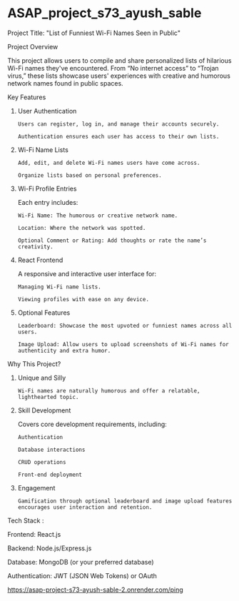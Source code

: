 # ASAP_project_s73_ayush_sable
Project Title:
"List of Funniest Wi-Fi Names Seen in Public"

Project Overview

This project allows users to compile and share personalized lists of hilarious Wi-Fi names they've encountered. From “No internet access” to “Trojan virus,” these lists showcase users' experiences with creative and humorous network names found in public spaces.

Key Features

1. User Authentication

       Users can register, log in, and manage their accounts securely.

       Authentication ensures each user has access to their own lists.

2. Wi-Fi Name Lists

       Add, edit, and delete Wi-Fi names users have come across.

       Organize lists based on personal preferences.

3. Wi-Fi Profile Entries

   Each entry includes:

       Wi-Fi Name: The humorous or creative network name.

       Location: Where the network was spotted.

       Optional Comment or Rating: Add thoughts or rate the name’s creativity.

4. React Frontend

   A responsive and interactive user interface for:

       Managing Wi-Fi name lists.

       Viewing profiles with ease on any device.

5. Optional Features

       Leaderboard: Showcase the most upvoted or funniest names across all users.

       Image Upload: Allow users to upload screenshots of Wi-Fi names for authenticity and extra humor.

Why This Project?

1. Unique and Silly

       Wi-Fi names are naturally humorous and offer a relatable, lighthearted topic.

2. Skill Development

   Covers core development requirements, including:

       Authentication

       Database interactions

       CRUD operations

       Front-end deployment

3. Engagement

       Gamification through optional leaderboard and image upload features encourages user interaction and retention.

Tech Stack :

   Frontend: React.js

   Backend: Node.js/Express.js

   Database: MongoDB (or your preferred database)

   Authentication: JWT (JSON Web Tokens) or OAuth


   https://asap-project-s73-ayush-sable-2.onrender.com/ping
